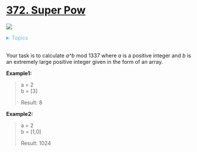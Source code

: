 # [372. Super Pow](https://leetcode.com/problems/super-pow/description/)

![](https://img.shields.io/badge/Difficulty-Medium-F8AF40.svg)

<details>
<summary style="color:#4FC3F7">Topics</summary>

* [`Math`](https://leetcode.com/tag/math/)

</details>
<br />


Your task is to calculate _a^b_ mod 1337 where _a_ is a positive integer and _b_ is an extremely large positive integer given in the form of an array.

**Example1:**

>a = 2 <br/>
>b = [3]
>
>Result: 8

**Example2:**

>a = 2 <br/>
>b = [1,0]
>
>Result: 1024